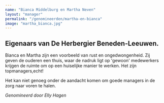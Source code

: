 ```yaml
---
name: "Bianca Middelburg en Martha Neven"
layout: "manager"
permalink: "/genomineerden/martha-en-bianca"
image: "martha_bianca.jpg"
---
```

## Eigenaars van De Herbergier Beneden-Leeuwen.
Bianca en Martha zijn een voorbeeld van rust en ongedwongenheid. Zij geven de ouderen een thuis, waar de nadruk ligt op 'gewoon' medewerkers krijgen de ruimte om op een huiselijke manier te werken. Het zijn topmanagers,echt!

Het kan niet genoeg onder de aandacht komen om goede managers in de zorg naar voren te halen.

_Genomineerd door Elly Hagen_

